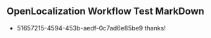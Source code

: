 ## OpenLocalization Workflow Test MarkDown
* 51657215-4594-453b-aedf-0c7ad6e85be9 
thanks!<!--HONumber=Mar16_HO3-->
